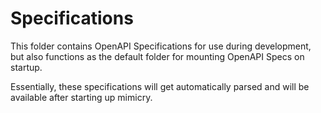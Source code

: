 # Specifications

This folder contains OpenAPI Specifications for use during development, but also functions as the default folder for mounting OpenAPI Specs on startup.

Essentially, these specifications will get automatically parsed and will be available after starting up mimicry.
